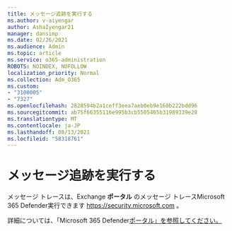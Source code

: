```yaml
---
title: メッセージ追跡を実行する
ms.author: v-aiyengar
author: AshaIyengar21
manager: dansimp
ms.date: 02/26/2021
ms.audience: Admin
ms.topic: article
ms.service: o365-administration
ROBOTS: NOINDEX, NOFOLLOW
localization_priority: Normal
ms.collection: Adm_O365
ms.custom:
- "3100005"
- "7327"
ms.openlocfilehash: 2828594b2a1ceff3eea7aeb0eb9e160b222bdd96
ms.sourcegitcommit: ab75f66355116e995b3cb5505465b31989339e28
ms.translationtype: MT
ms.contentlocale: ja-JP
ms.lasthandoff: 08/13/2021
ms.locfileid: "58318761"
---
```

# <a name="run-a-message-trace"></a>メッセージ追跡を実行する

メッセージ トレースは、Exchange **ポータル** のメッセージ トレースMicrosoft 365 Defender実行できます <https://security.microsoft.com> 。

詳細については、「Microsoft 365 Defender[ポータル」を参照してください。](https://docs.microsoft.com/microsoft-365/security/office-365-security/message-trace-scc)
